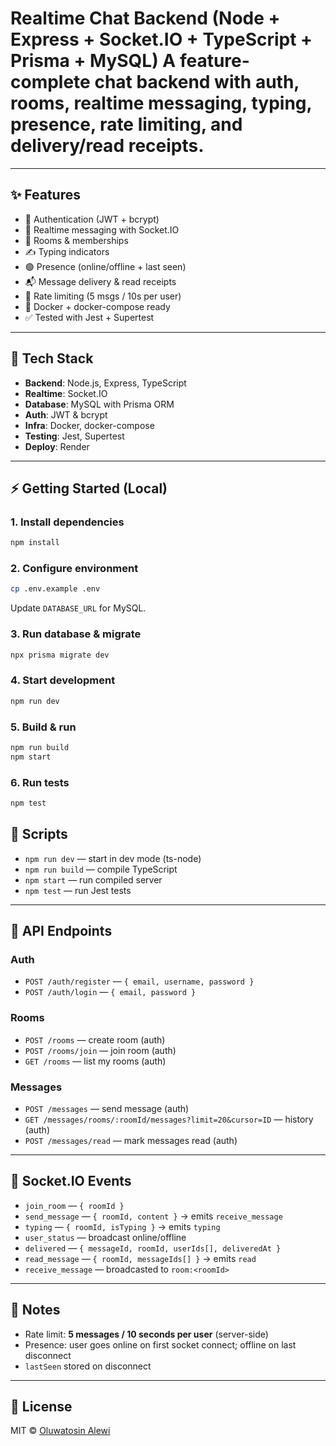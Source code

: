 # Realtime Chat Backend (Node + Express + Socket.IO + TypeScript + Prisma + MySQL) A feature-complete chat backend with auth, rooms, realtime messaging, typing, presence, rate limiting, and delivery/read receipts.
---

## ✨ Features
- 🔐 Authentication (JWT + bcrypt)
- 💬 Realtime messaging with Socket.IO
- 👥 Rooms & memberships
- ✍️ Typing indicators
- 🟢 Presence (online/offline + last seen)
- 📬 Message delivery & read receipts
- 🚦 Rate limiting (5 msgs / 10s per user)
- 🐳 Docker + docker-compose ready
- ✅ Tested with Jest + Supertest

---

## 🚀 Tech Stack
- **Backend**: Node.js, Express, TypeScript  
- **Realtime**: Socket.IO  
- **Database**: MySQL with Prisma ORM  
- **Auth**: JWT & bcrypt  
- **Infra**: Docker, docker-compose  
- **Testing**: Jest, Supertest   
- **Deploy**: Render   

---

## ⚡ Getting Started (Local)

### 1. Install dependencies
```bash
npm install
````

### 2. Configure environment

```bash
cp .env.example .env
```

Update `DATABASE_URL` for MySQL.

### 3. Run database & migrate

```bash
npx prisma migrate dev
```

### 4. Start development

```bash
npm run dev
```

### 5. Build & run

```bash
npm run build
npm start
```

### 6. Run tests

```bash
npm test
```


## 📜 Scripts

* `npm run dev` — start in dev mode (ts-node)
* `npm run build` — compile TypeScript
* `npm start` — run compiled server
* `npm test` — run Jest tests

---

## 📡 API Endpoints

### Auth

* `POST /auth/register` — `{ email, username, password }`
* `POST /auth/login` — `{ email, password }`

### Rooms

* `POST /rooms` — create room (auth)
* `POST /rooms/join` — join room (auth)
* `GET /rooms` — list my rooms (auth)

### Messages

* `POST /messages` — send message (auth)
* `GET /messages/rooms/:roomId/messages?limit=20&cursor=ID` — history (auth)
* `POST /messages/read` — mark messages read (auth)

---

## 🔌 Socket.IO Events

* `join_room` — `{ roomId }`
* `send_message` — `{ roomId, content }` → emits `receive_message`
* `typing` — `{ roomId, isTyping }` → emits `typing`
* `user_status` — broadcast online/offline
* `delivered` — `{ messageId, roomId, userIds[], deliveredAt }`
* `read_message` — `{ roomId, messageIds[] }` → emits `read`
* `receive_message` — broadcasted to `room:<roomId>`

---

## 📘 Notes

* Rate limit: **5 messages / 10 seconds per user** (server-side)
* Presence: user goes online on first socket connect; offline on last disconnect
* `lastSeen` stored on disconnect

---

## 📝 License

MIT © [Oluwatosin Alewi](https://github.com/eoalewi)

```